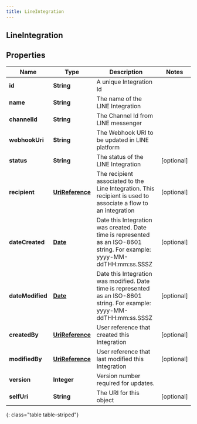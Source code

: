 ```yaml
---
title: LineIntegration
---
```

## LineIntegration


## Properties

| Name | Type | Description | Notes |
| ------------ | ------------- | ------------- | ------------- |
| **id** | **String** | A unique Integration Id |  |
| **name** | **String** | The name of the LINE Integration |  |
| **channelId** | **String** | The Channel Id from LINE messenger |  |
| **webhookUri** | **String** | The Webhook URI to be updated in LINE platform |  |
| **status** | **String** | The status of the LINE Integration |  [optional] |
| **recipient** | [**UriReference**](UriReference.html) | The recipient associated to the Line Integration. This recipient is used to associate a flow to an integration |  [optional] |
| **dateCreated** | [**Date**](Date.html) | Date this Integration was created. Date time is represented as an ISO-8601 string. For example: yyyy-MM-ddTHH:mm:ss.SSSZ |  [optional] |
| **dateModified** | [**Date**](Date.html) | Date this Integration was modified. Date time is represented as an ISO-8601 string. For example: yyyy-MM-ddTHH:mm:ss.SSSZ |  [optional] |
| **createdBy** | [**UriReference**](UriReference.html) | User reference that created this Integration |  [optional] |
| **modifiedBy** | [**UriReference**](UriReference.html) | User reference that last modified this Integration |  [optional] |
| **version** | **Integer** | Version number required for updates. |  |
| **selfUri** | **String** | The URI for this object |  [optional] |
{: class="table table-striped"}



